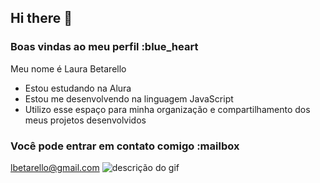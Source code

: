 ## Hi there 👋
### Boas vindas ao meu perfil :blue_heart
Meu nome é Laura Betarello

- Estou estudando na Alura
- Estou me desenvolvendo na linguagem JavaScript
- Utilizo esse espaço para minha organização e compartilhamento dos meus projetos desenvolvidos
### Você pode entrar em contato comigo :mailbox

lbetarello@gmail.com
![descrição do gif](https://media.tenor.com/xUbaOIunGp4AAAAM/slytherin-hp.gif)




  
